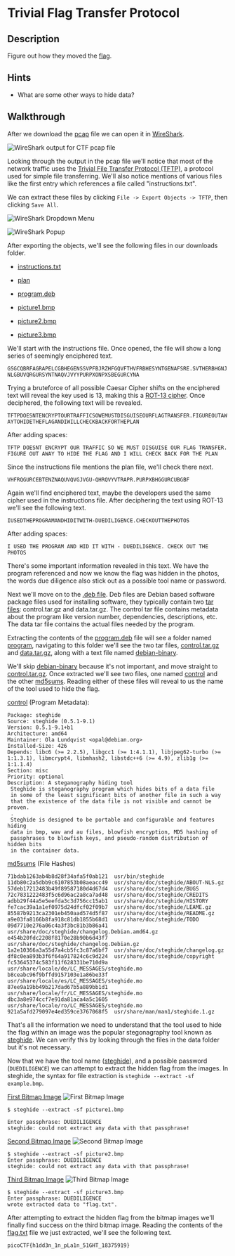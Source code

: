 # Trivial Flag Transfer Protocol

## Description

Figure out how they moved the [flag](https://mercury.picoctf.net/static/e4836d9bcc740d457f4331d68129a0bc/tftp.pcapng "Pico CTF link to download PCAP file").

## Hints

* What are some other ways to hide data?

## Walkthrough

After we download the [pcap](https://en.wikipedia.org/wiki/Pcap "Wikipedia article for pcap") file we can open it in [WireShark](https://en.wikipedia.org/wiki/Wireshark "Wikipedia article on WireShark").

![WireShark output for CTF pcap file](./Assets/wireshark-steps-1-of-3.png "WireShark output for CTF pcap file")

Looking through the output in the pcap file we'll notice that most of the network traffic uses the [Trivial File Transfer Protocol (TFTP)](https://en.wikipedia.org/wiki/Trivial_File_Transfer_Protocol "Wikipedia article for TFTP"), a protocol used for simple file transferring. We'll also notice mentions of various files like the first entry which references a file called "instructions.txt".

We can extract these files by clicking ```File -> Export Objects -> TFTP```, then clicking ```Save All```.

![WireShark Dropdown Menu](./Assets/wireshark-steps-2-of-3.png "WireShark dropdown menu used to export objects from TFTP protocol")

![WireShark Popup](./Assets/wireshark-steps-3-of-3.png "Wireshark popup screen for saving all exported files")

After exporting the objects, we'll see the following files in our downloads folder.

* [instructions.txt](./Assets/instructions.txt "Instructions text file exported from pcap")

* [plan](./Assets/plan "Plan file exported from pcap")

* [program.deb](./Assets/program.deb "Deb file exported from pcap")

* [picture1.bmp](./Assets/picture1.bmp "First bitmap exported from pcap")

* [picture2.bmp](./Assets/picture2.bmp "Second bitmap exported from pcap")

* [picture3.bmp](./Assets/picture3.bmp "Third bitmap exported from pcap")

We'll start with the instructions file. Once opened, the file will show a long series of seemingly enciphered text.

```GSGCQBRFAGRAPELCGBHEGENSSVPFBJRZHFGQVFTHVFRBHESYNTGENAFSRE.SVTHERBHGNJNLGBUVQRGURSYNTNAQVJVYYPURPXONPXSBEGURCYNA```

Trying a bruteforce of all possible Caesar Cipher shifts on the enciphered text will reveal the key used is 13, making this a [ROT-13 cipher](https://en.wikipedia.org/wiki/ROT13 "Wikipedia article for ROT-13 cipher"). Once deciphered, the following text will be revealed.

```TFTPDOESNTENCRYPTOURTRAFFICSOWEMUSTDISGUISEOURFLAGTRANSFER.FIGUREOUTAWAYTOHIDETHEFLAGANDIWILLCHECKBACKFORTHEPLAN```

After adding spaces:

```TFTP DOESNT ENCRYPT OUR TRAFFIC SO WE MUST DISGUISE OUR FLAG TRANSFER. FIGURE OUT AWAY TO HIDE THE FLAG AND I WILL CHECK BACK FOR THE PLAN```

Since the instructions file mentions the plan file, we'll check there next.

```VHFRQGURCEBTENZNAQUVQVGJVGU-QHRQVYVTRAPR.PURPXBHGGURCUBGBF```

Again we'll find enciphered text, maybe the developers used the same cipher used in the instructions file. After deciphering the text using ROT-13 we'll see the following text.

```IUSEDTHEPROGRAMANDHIDITWITH-DUEDILIGENCE.CHECKOUTTHEPHOTOS```

After adding spaces:

```I USED THE PROGRAM AND HID IT WITH - DUEDILIGENCE. CHECK OUT THE PHOTOS```

There's some important information revealed in this text. We have the program referenced and now we know the flag was hidden in the photos, the words due diligence also stick out as a possible tool name or password.

Next we'll move on to the [.deb file](https://www.lifewire.com/deb-file-2620596 "Lifewire article on deb files"). Deb files are Debian based software package files used for installing software, they typically contain two [tar files](https://www.howtogeek.com/362203/what-is-a-tar.gz-file-and-how-do-i-open-it/ "How to Geek article on tar files"): control.tar.gz and data.tar.gz. The control tar file contains metadata about the program like version number, dependencies, descriptions, etc. The data tar file contains the actual files needed by the program.

Extracting the contents of the [program.deb](./Assets/program.deb "program.deb file extracted using WireShark") file will see a folder named [program](./Assets/program/ "Program directory extracted from program.deb"), navigating to this folder we'll see the two tar files, [control.tar.gz](./Assets/program/control.tar.gz "Control tar file extracted from program.deb") and [data.tar.gz](./Assets/program/data.tar.xz "Data tar file extracted from program.deb"), along with a text file named [debian-binary](./Assets/program/debian-binary "debian-binary text file").

We'll skip [debian-binary](./Assets/program/debian-binary "debian-binary text file") because it's not important, and move straight to [control.tar.gz](./Assets/program/control.tar.gz "Control tar file extracted from program.deb"). Once extracted we'll see two files, one named [control](./Assets/control/control "Control text file extracted from control tar file") and the other [md5sums](./Assets/control/md5sums "MD5 sums for program files"). Reading either of these files will reveal to us the name of the tool used to hide the flag.

[control](./Assets/control/control "Control text file extracted from control tar file") (Program Metadata):

```
Package: steghide
Source: steghide (0.5.1-9.1)
Version: 0.5.1-9.1+b1
Architecture: amd64
Maintainer: Ola Lundqvist <opal@debian.org>
Installed-Size: 426
Depends: libc6 (>= 2.2.5), libgcc1 (>= 1:4.1.1), libjpeg62-turbo (>= 1:1.3.1), libmcrypt4, libmhash2, libstdc++6 (>= 4.9), zlib1g (>= 1:1.1.4)
Section: misc
Priority: optional
Description: A steganography hiding tool
 Steghide is steganography program which hides bits of a data file
 in some of the least significant bits of another file in such a way
 that the existence of the data file is not visible and cannot be proven.
 .
 Steghide is designed to be portable and configurable and features hiding
 data in bmp, wav and au files, blowfish encryption, MD5 hashing of
 passphrases to blowfish keys, and pseudo-random distribution of hidden bits
 in the container data.
```

[md5sums](./Assets/control/md5sums "MD5 sums for program files") (File Hashes)

```
71bdab1263ab4b8d28f34afa5f0ab121  usr/bin/steghide
11db80c2a5dbb9c6107853b08aeacc49  usr/share/doc/steghide/ABOUT-NLS.gz
57deb17212483b49f89587180d4d67d4  usr/share/doc/steghide/BUGS
72c7831222483f5c6d96ac2a8ca7ad48  usr/share/doc/steghide/CREDITS
adbb29f44a5e5eefda3c3d756cc15ab1  usr/share/doc/steghide/HISTORY
fe7cac39a1a1ef0975d24dfcf02f09b7  usr/share/doc/steghide/LEAME.gz
85587b9213ca2301eb450aad574d5f87  usr/share/doc/steghide/README.gz
a9e03fa8166b8fa918c81db1855b68d1  usr/share/doc/steghide/TODO
09d7710e276a06c4a3f3bc81b3b86a41  usr/share/doc/steghide/changelog.Debian.amd64.gz
e454b20fdc2208f8170e28b90b6d43f7  usr/share/doc/steghide/changelog.Debian.gz
1a2e10366a3a55d7a4cb5fc3c87a6bf7  usr/share/doc/steghide/changelog.gz
df8c0ea893b3f6f64a917824c6c9d224  usr/share/doc/steghide/copyright
fc53645374c583f11f628331be710d9a  usr/share/locale/de/LC_MESSAGES/steghide.mo
b8ceabc96f9bffd9157103e1a86be33f  usr/share/locale/es/LC_MESSAGES/steghide.mo
87ee9a19bb49b217dad67b5a889bb1d1  usr/share/locale/fr/LC_MESSAGES/steghide.mo
dbc3a8e974ccf7e91da81aca4a5c1605  usr/share/locale/ro/LC_MESSAGES/steghide.mo
921a5afd279097e4ed359ce3767068f5  usr/share/man/man1/steghide.1.gz
```

That's all the information we need to understand that the tool used to hide the flag within an image was the popular stegonagraphy tool known as 
[steghide](https://www.kali.org/tools/steghide/ "Kali Linux page for Steghide"). We can verify this by looking through the files in the data folder but it's not necessary.

Now that we have the tool name ([steghide](https://www.kali.org/tools/steghide/ "Kali Linux page for Steghide")), and a possible password (```DUEDILIGENCE```) we can attempt to extract the hidden flag from the images. In steghide, the syntax for file extraction is ```steghide --extract -sf example.bmp```.


[First Bitmap Image](./Assets/picture1.bmp "First Bitmap Image")
![First Bitmap Image](./Assets/picture1.bmp "First Bitmap Image")
```
$ steghide --extract -sf picture1.bmp

Enter passphrase: DUEDILIGENCE
steghide: could not extract any data with that passphrase!
```

[Second Bitmap Image](./Assets/picture2.bmp "Second Bitmap Image")
![Second Bitmap Image](./Assets/picture2.bmp "Second Bitmap Image")
```
$ steghide --extract -sf picture2.bmp
Enter passphrase: DUEDILIGENCE
steghide: could not extract any data with that passphrase!
```

[Third Bitmap Image](./Assets/picture3.bmp "Third Bitmap Image")
![Third Bitmap Image](./Assets/picture3.bmp "Third Bitmap Image")
```
$ steghide --extract -sf picture3.bmp
Enter passphrase: DUEDILIGENCE
wrote extracted data to "flag.txt".
```

After attempting to extract the hidden flag from the bitmap images we'll finally find success on the third bitmap image. Reading the contents of the [flag.txt](./Assets/flag.txt "Flag file extracted from picture3.bmp") file we just extracted, we'll see the following text.

```picoCTF{h1dd3n_1n_pLa1n_51GHT_18375919}```
